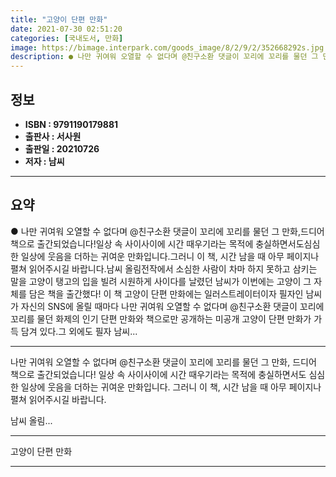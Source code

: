 ```yaml
---
title: "고양이 단편 만화"
date: 2021-07-30 02:51:20
categories: [국내도서, 만화]
image: https://bimage.interpark.com/goods_image/8/2/9/2/352668292s.jpg
description: ● 나만 귀여워 오열할 수 없다며 @친구소환 댓글이 꼬리에 꼬리를 물던 그 만화,드디어 책으로 출간되었습니다!일상 속 사이사이에 시간 때우기라는 목적에 충실하면서도심심한 일상에 웃음을 더하는 귀여운 만화입니다.그러니 이 책, 시간 남을 때 아무 페이지나 펼쳐 읽어주시길 바랍니다.남씨
---
```


## **정보**

- **ISBN : 9791190179881**
- **출판사 : 서사원**
- **출판일 : 20210726**
- **저자 : 남씨**

------



## **요약**

●  나만 귀여워 오열할 수 없다며 @친구소환 댓글이 꼬리에 꼬리를 물던 그 만화,드디어 책으로 출간되었습니다!일상 속 사이사이에 시간 때우기라는 목적에 충실하면서도심심한 일상에 웃음을 더하는 귀여운 만화입니다.그러니 이 책, 시간 남을 때 아무 페이지나 펼쳐 읽어주시길 바랍니다.남씨 올림전작에서 소심한 사람이 차마 하지 못하고 삼키는 말을 고양이 탱고의 입을 빌려 시원하게 사이다를 날렸던 남씨가 이번에는 고양이 그 자체를 담은 책을 출간했다! 이 책 고양이 단편 만화에는 일러스트레이터이자 필자인 남씨가 자신의 SNS에 올릴 때마다 나만 귀여워 오열할 수 없다며 @친구소환 댓글이 꼬리에 꼬리를 물던 화제의 인기 단편 만화와 책으로만 공개하는 미공개 고양이 단편 만화가 가득 담겨 있다.그 외에도 필자 남씨...

------

나만 귀여워 오열할 수 없다며 @친구소환 댓글이 꼬리에 꼬리를 물던 그 만화,
드디어 책으로 출간되었습니다!
일상 속 사이사이에 시간 때우기라는 목적에 충실하면서도
심심한 일상에 웃음을 더하는 귀여운 만화입니다.
그러니 이 책, 시간 남을 때 아무 페이지나 펼쳐 읽어주시길 바랍니다.

남씨 올림... 

------


고양이 단편 만화 

------


